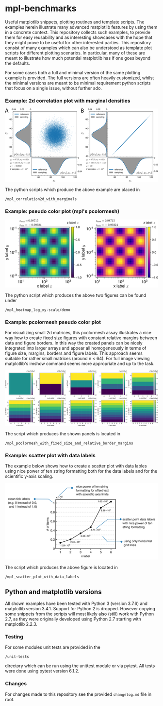 # mpl-benchmarks
Useful matplotlib snippets, plotting routines and template scripts.
The examples herein illustrate many advanced matplotlib features by using them in a
concrete context. This repository collects such examples,
to provide them for easy reusability and as interesting showcases with the hope
that they might prove to be useful for other interested parties.
This repository consist of many examples which can also be understood as
template plot scripts for different plotting scenarios.
In particular, many of these are meant to illustrate how much potential matplotlib
has if one goes beyond the defaults.

For some cases both a full and minimal version of the same plotting example is provided.
The full versions are often heavily customized, whilst the minimal
versions are meant to be minimal requirement python scripts that focus on
a single issue, without further ado.

### Example: 2d correlation plot with marginal densities

![Demo3](/mpl_correlation2d_with_marginals/demo_composition.png)

The python scripts which produce the above example are placed in
```
/mpl_correlation2d_with_marginals
```

### Example: pseudo color plot (mpl's pcolormesh)

![Demo2](/mpl_heatmap_log_xy-scale/demo/out/pcolor_showcase_figure_composition.png)

The python script which produces the above two figures can be found under
```
/mpl_heatmap_log_xy-scale/demo
```

### Example: pcolormesh pseudo color plot

For visualizing small 2d matrices, this pcolormesh assay illustrates a nice way how to create fixed size figures with constant relative margins between data and figure borders. In this way the created panels can be nicely integrated into larger arrays and appear all homogeneously in terms of figure size, margins, borders and figure labels. This approach seems suitable for rather small matrices (around n < 64). For full image viewing matplotlib's imshow command seems more appropriate and up to the task.

![Demo1](/mpl_pcolormesh_with_fixed_size_and_relative_border_margins/demonstration/pcolormesh_array_composition_2019-12-16.png)

The script which produces the shown panels is located in 
```
/mpl_pcolormesh_with_fixed_size_and_relative_border_margins
```

### Example: scatter plot with data labels

The example below shows how to create a scatter plot with data lables using nice power of ten string formatting both for the data labels and for the scientific y-axis scaling.

![Demo4](/mpl_scatter_plot_with_data_labels/demo/composition_per_2021-02-22.png)

The script which produces the above figure is located in
```
/mpl_scatter_plot_with_data_labels
```

## Python and matplotlib versions
All shown examples have been tested with Python 3 (version 3.7.6)
and matplotlib version 3.4.1.
Support for Python 2 is dropped.
However copying some snippets from the scripts will
most likely also (still) work with Python 2.7, as they were originally
developed using Python 2.7 starting with matplotlib 2.2.3.

### Testing
For some modules unit tests are provided in the
```
/unit-tests
```
directory which can be run using the unittest module or via pytest.
All tests were done using pytest version 6.1.2.

### Changes
For changes made to this repository see the provided `changelog.md` file in root.
